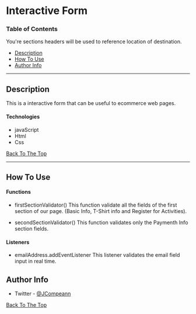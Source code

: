 # Interactive Form

### Table of Contents
You're sections headers will be used to reference location of destination.

- [Description](#description)
- [How To Use](#how-to-use)
- [Author Info](#author-info)

---

## Description

This is a interactive form that can be useful to ecommerce web pages.

#### Technologies

- javaScript
- Html
- Css

[Back To The Top](#read-me-template)

---

## How To Use

#### Functions
- firstSectionValidator()
    This function validate all the fields of the first section of our page. 
    (Basic Info, T-Shirt info and Register for Activities).

- secondSectionValidator() 
    This function validates only the Paymenth Info section fields.

#### Listeners
- emailAddress.addEventListener
    This listener validates the email field input in real time.


## Author Info

- Twitter - [@JCompeann](https://twitter.com/JCompeann)

[Back To The Top](#read-me-template)
